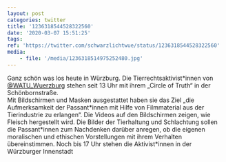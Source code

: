 ```yaml
---
layout: post
categories: twitter
title: '1236318544528322560'
date: '2020-03-07 15:51:25'
tags: 
ref: 'https://twitter.com/schwarzlichtwue/status/1236318544528322560'
media:
    - file: '/media/1236318514975252480.jpg'
---
```

Ganz schön was los heute in Würzburg. Die Tierrechtsaktivist\*innen von [@WATU_Wuerzburg](https://twitter.com/WATU_Wuerzburg) stehen seit 13 Uhr mit ihrem „Circle of Truth“ in der Schönbornstraße.  
Mit Bildschirmen und Masken ausgestattet haben sie das Ziel „die Aufmerksamkeit der Passant\*innen mit Hilfe von Filmmaterial aus der Tierindustrie zu erlangen“. 
Die Videos auf den Bildschirmen zeigen, wie Fleisch hergestellt wird. Die Bilder der Tierhaltung und Schlachtung sollen die Passant\*innen zum Nachdenken darüber anregen, ob die eigenen moralischen und ethischen Vorstellungen mit ihrem Verhalten übereinstimmen. 
Noch bis 17 Uhr stehen die Aktivist\*innen in der Würzburger Innenstadt 